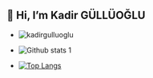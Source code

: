 ## 👋 Hi, I’m Kadir GÜLLÜOĞLU

- <p align="left"> <img src="https://komarev.com/ghpvc/?username=kadirgulluoglu&label=Profile%20views&color=0e75b6&style=flat" alt="kadirgulluoglu" /> </p>

- ![Github stats 1](https://github-readme-stats.vercel.app/api?username=kadirgulluoglu&show_icons=true&theme=gradient) 
- [![Top Langs](https://github-readme-stats.vercel.app/api/top-langs/?username=kadirgulluoglu&layout=compact)](https://github.com/anuraghazra/github-readme-stats)

<!---
kadirgulluoglu/kadirgulluoglu is a ✨ special ✨ repository because its `README.md` (this file) appears on your GitHub profile.
You can click the Preview link to take a look at your changes.
--->
